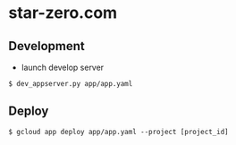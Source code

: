 # star-zero.com

## Development

* launch develop server

```
$ dev_appserver.py app/app.yaml
```

## Deploy

```
$ gcloud app deploy app/app.yaml --project [project_id]
```
